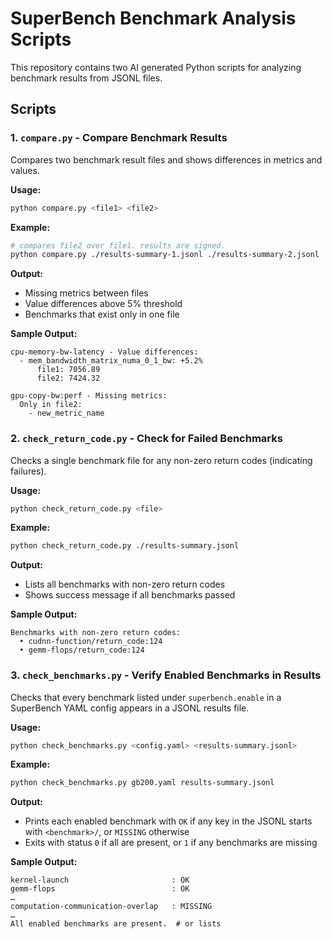 # SuperBench Benchmark Analysis Scripts

This repository contains two AI generated Python scripts for analyzing benchmark results from JSONL files.

## Scripts

### 1. `compare.py` - Compare Benchmark Results

Compares two benchmark result files and shows differences in metrics and values.

**Usage:**
```bash
python compare.py <file1> <file2>
```

**Example:**
```bash
# compares file2 over file1. results are signed.
python compare.py ./results-summary-1.jsonl ./results-summary-2.jsonl
```

**Output:**
- Missing metrics between files
- Value differences above 5% threshold
- Benchmarks that exist only in one file

**Sample Output:**
```
cpu-memory-bw-latency - Value differences:
  - mem_bandwidth_matrix_numa_0_1_bw: +5.2%
      file1: 7056.89
      file2: 7424.32

gpu-copy-bw:perf - Missing metrics:
  Only in file2:
    - new_metric_name
```

### 2. `check_return_code.py` - Check for Failed Benchmarks

Checks a single benchmark file for any non-zero return codes (indicating failures).

**Usage:**
```bash
python check_return_code.py <file>
```

**Example:**
```bash
python check_return_code.py ./results-summary.jsonl
```

**Output:**
- Lists all benchmarks with non-zero return codes
- Shows success message if all benchmarks passed

**Sample Output:**
```
Benchmarks with non-zero return codes:
  • cudnn-function/return_code:124
  • gemm-flops/return_code:124
```
### 3. `check_benchmarks.py` - Verify Enabled Benchmarks in Results

Checks that every benchmark listed under `superbench.enable` in a SuperBench YAML config appears in a JSONL results file.

**Usage:**
```bash
python check_benchmarks.py <config.yaml> <results-summary.jsonl>
```

**Example:**
```bash
python check_benchmarks.py gb200.yaml results-summary.jsonl
```

**Output:**
- Prints each enabled benchmark with `OK` if any key in the JSONL starts with `<benchmark>/`, or `MISSING` otherwise  
- Exits with status `0` if all are present, or `1` if any benchmarks are missing

**Sample Output:**
```
kernel-launch                       : OK
gemm-flops                          : OK
…
computation-communication-overlap   : MISSING
…
All enabled benchmarks are present.  # or lists
```
